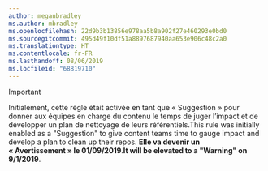 ```yaml
---
author: meganbradley
ms.author: mbradley
ms.openlocfilehash: 22d9b3b13856e978aa5b8a902f27e460293e0bd0
ms.sourcegitcommit: 495d49f10df51a8897687940aa653e906c48c2a0
ms.translationtype: HT
ms.contentlocale: fr-FR
ms.lasthandoff: 08/06/2019
ms.locfileid: "68819710"
---
```

> [!IMPORTANT]
> <span data-ttu-id="8c254-101">Initialement, cette règle était activée en tant que « Suggestion » pour donner aux équipes en charge du contenu le temps de juger l’impact et de développer un plan de nettoyage de leurs référentiels.</span><span class="sxs-lookup"><span data-stu-id="8c254-101">This rule was initially enabled as a "Suggestion" to give content teams time to gauge impact and develop a plan to clean up their repos.</span></span> <span data-ttu-id="8c254-102">**Elle va devenir un « Avertissement » le 01/09/2019**.</span><span class="sxs-lookup"><span data-stu-id="8c254-102">**It will be elevated to a "Warning" on 9/1/2019**.</span></span>